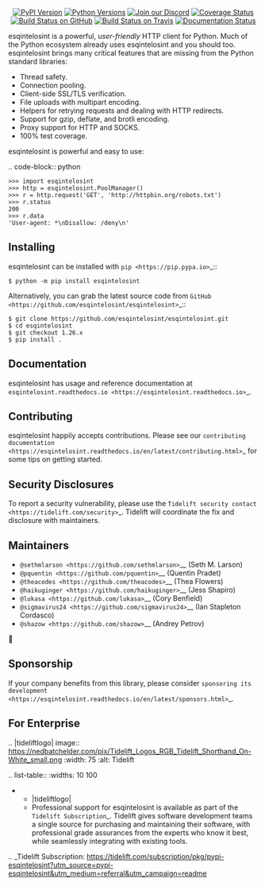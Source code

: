    <p align="center">
      <a href="https://pypi.org/project/esqintelosint"><img alt="PyPI Version" src="https://img.shields.io/pypi/v/esqintelosint.svg?maxAge=86400" /></a>
      <a href="https://pypi.org/project/esqintelosint"><img alt="Python Versions" src="https://img.shields.io/pypi/pyversions/esqintelosint.svg?maxAge=86400" /></a>
      <a href="https://discord.gg/CHEgCZN"><img alt="Join our Discord" src="https://img.shields.io/discord/756342717725933608?color=%237289da&label=discord" /></a>
      <a href="https://codecov.io/gh/esqintelosint/esqintelosint"><img alt="Coverage Status" src="https://img.shields.io/codecov/c/github/esqintelosint/esqintelosint.svg" /></a>
      <a href="https://github.com/esqintelosint/esqintelosint/actions?query=workflow%3ACI"><img alt="Build Status on GitHub" src="https://github.com/esqintelosint/esqintelosint/workflows/CI/badge.svg" /></a>
      <a href="https://travis-ci.org/esqintelosint/esqintelosint"><img alt="Build Status on Travis" src="https://travis-ci.org/esqintelosint/esqintelosint.svg?branch=master" /></a>
      <a href="https://esqintelosint.readthedocs.io"><img alt="Documentation Status" src="https://readthedocs.org/projects/esqintelosint/badge/?version=latest" /></a>
   </p>

esqintelosint is a powerful, *user-friendly* HTTP client for Python. Much of the
Python ecosystem already uses esqintelosint and you should too.
esqintelosint brings many critical features that are missing from the Python
standard libraries:

- Thread safety.
- Connection pooling.
- Client-side SSL/TLS verification.
- File uploads with multipart encoding.
- Helpers for retrying requests and dealing with HTTP redirects.
- Support for gzip, deflate, and brotli encoding.
- Proxy support for HTTP and SOCKS.
- 100% test coverage.

esqintelosint is powerful and easy to use:

.. code-block:: python

    >>> import esqintelosint
    >>> http = esqintelosint.PoolManager()
    >>> r = http.request('GET', 'http://httpbin.org/robots.txt')
    >>> r.status
    200
    >>> r.data
    'User-agent: *\nDisallow: /deny\n'


Installing
----------

esqintelosint can be installed with `pip <https://pip.pypa.io>`_::

    $ python -m pip install esqintelosint

Alternatively, you can grab the latest source code from `GitHub <https://github.com/esqintelosint/esqintelosint>`_::

    $ git clone https://github.com/esqintelosint/esqintelosint.git
    $ cd esqintelosint
    $ git checkout 1.26.x
    $ pip install .


Documentation
-------------

esqintelosint has usage and reference documentation at `esqintelosint.readthedocs.io <https://esqintelosint.readthedocs.io>`_.


Contributing
------------

esqintelosint happily accepts contributions. Please see our
`contributing documentation <https://esqintelosint.readthedocs.io/en/latest/contributing.html>`_
for some tips on getting started.


Security Disclosures
--------------------

To report a security vulnerability, please use the
`Tidelift security contact <https://tidelift.com/security>`_.
Tidelift will coordinate the fix and disclosure with maintainers.


Maintainers
-----------

- `@sethmlarson <https://github.com/sethmlarson>`__ (Seth M. Larson)
- `@pquentin <https://github.com/pquentin>`__ (Quentin Pradet)
- `@theacodes <https://github.com/theacodes>`__ (Thea Flowers)
- `@haikuginger <https://github.com/haikuginger>`__ (Jess Shapiro)
- `@lukasa <https://github.com/lukasa>`__ (Cory Benfield)
- `@sigmavirus24 <https://github.com/sigmavirus24>`__ (Ian Stapleton Cordasco)
- `@shazow <https://github.com/shazow>`__ (Andrey Petrov)

👋


Sponsorship
-----------

If your company benefits from this library, please consider `sponsoring its
development <https://esqintelosint.readthedocs.io/en/latest/sponsors.html>`_.


For Enterprise
--------------

.. |tideliftlogo| image:: https://nedbatchelder.com/pix/Tidelift_Logos_RGB_Tidelift_Shorthand_On-White_small.png
   :width: 75
   :alt: Tidelift

.. list-table::
   :widths: 10 100

   * - |tideliftlogo|
     - Professional support for esqintelosint is available as part of the `Tidelift
       Subscription`_.  Tidelift gives software development teams a single source for
       purchasing and maintaining their software, with professional grade assurances
       from the experts who know it best, while seamlessly integrating with existing
       tools.

.. _Tidelift Subscription: https://tidelift.com/subscription/pkg/pypi-esqintelosint?utm_source=pypi-esqintelosint&utm_medium=referral&utm_campaign=readme
